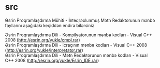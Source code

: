 # src 
Əsrin Proqramlaşdırma Mühiti - İnteqrəolunmuş Mətn Redaktorunun mənbə fayllarını aşağıdakı keçiddən endirə bilərsiniz

Əsrin Proqramlaşdırma Dili - Kompilyatorunun mənbə kodları - Visual C++ 2008 (http://esrin.org/yukle/cmpl.rar)  
Əsrin Proqramlaşdırma Dili - İcraçının mənbə kodları - Visual C++ 2008 (http://esrin.org/yukle/interpretator.rar)  
Əsrin Proqramlaşdırma Dili - Mətn Redaktorunun mənbə kodları - Visual C++ 2008 (http://esrin.org/yukle/Esrin_IDE.rar)  
